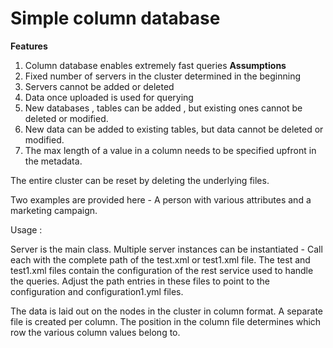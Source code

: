 # **Simple column database**
**Features**
1. Column database enables extremely fast queries
**Assumptions**
1. Fixed number of servers in the cluster determined in the beginning 
2. Servers cannot be added or deleted 
3. Data once uploaded is used for querying
4. New databases , tables can be added , but existing ones cannot be deleted or modified.
5. New data can be added to existing tables, but data cannot be deleted or modified.
6. The max length of a value in a column needs to be specified upfront in the metadata.

The entire cluster can be reset by deleting the underlying files. 

Two examples are provided here - A person with various attributes and a marketing campaign. 

Usage : 

Server is the main class. 
Multiple server instances can be instantiated - Call each with the complete path of the test.xml or test1.xml file.
The test and test1.xml files contain the configuration of the rest service used to handle the queries.
Adjust the path entries in these files to point to the configuration and configuration1.yml files. 


The data is laid out on the nodes in the cluster in column format. A separate file is created per column. 
The position in the column file determines which row the various column values belong to. 